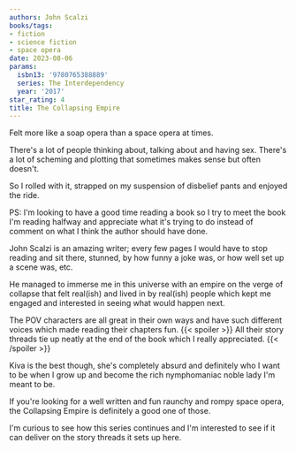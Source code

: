 ```yaml
---
authors: John Scalzi
books/tags:
- fiction
- science fiction
- space opera
date: 2023-08-06
params:
  isbn13: '9780765388889'
  series: The Interdependency
  year: '2017'
star_rating: 4
title: The Collapsing Empire
---
```


Felt more like a soap opera than a space opera at times.

There's a lot of people thinking about, talking about and having sex. There's a
lot of scheming and plotting that sometimes makes sense but often doesn't.

So I rolled with it, strapped on my suspension of disbelief pants and enjoyed
the ride.

<!--more-->

PS: I'm looking to have a good time reading a book so I try to meet the book I'm
reading halfway and appreciate what it's trying to do instead of comment on what
I think the author should have done.

John Scalzi is an amazing writer; every few pages I would have to stop reading
and sit there, stunned, by how funny a joke was, or how well set up a scene was,
etc.

He managed to immerse me in this universe with an empire on the verge of
collapse that felt real(ish) and lived in by real(ish) people which kept me
engaged and interested in seeing what would happen next.

The POV characters are all great in their own ways and have such different
voices which made reading their chapters fun. {{< spoiler >}} All their story
threads tie up neatly at the end of the book which I really appreciated.
{{< /spoiler >}}

Kiva is the best though, she's completely absurd and definitely who I want to be
when I grow up and become the rich nymphomaniac noble lady I'm meant to be.

If you're looking for a well written and fun raunchy and rompy space opera, the
Collapsing Empire is definitely a good one of those.

I'm curious to see how this series continues and I'm interested to see if it can
deliver on the story threads it sets up here.